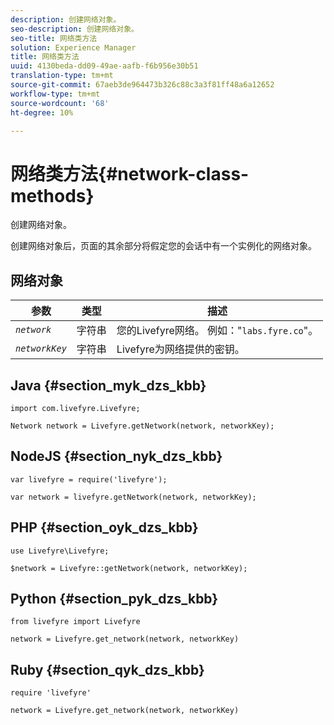 ```yaml
---
description: 创建网络对象。
seo-description: 创建网络对象。
seo-title: 网络类方法
solution: Experience Manager
title: 网络类方法
uuid: 4130beda-dd09-49ae-aafb-f6b956e30b51
translation-type: tm+mt
source-git-commit: 67aeb3de964473b326c88c3a3f81ff48a6a12652
workflow-type: tm+mt
source-wordcount: '68'
ht-degree: 10%

---
```



# 网络类方法{#network-class-methods}

创建网络对象。

创建网络对象后，页面的其余部分将假定您的会话中有一个实例化的网络对象。

## 网络对象

| 参数 | 类型 | 描述 |
|---|---|---|
| *`network`* | 字符串 | 您的Livefyre网络。 例如：&quot;`labs.fyre.co`&quot;。 |
| *`networkKey`* | 字符串 | Livefyre为网络提供的密钥。 |

## Java {#section_myk_dzs_kbb}

```
import com.livefyre.Livefyre; 
  
Network network = Livefyre.getNetwork(network, networkKey); 
```

## NodeJS {#section_nyk_dzs_kbb}

```
var livefyre = require('livefyre'); 
  
var network = livefyre.getNetwork(network, networkKey); 
```

## PHP {#section_oyk_dzs_kbb}

```
use Livefyre\Livefyre; 
  
$network = Livefyre::getNetwork(network, networkKey); 
```

## Python {#section_pyk_dzs_kbb}

```
from livefyre import Livefyre 
  
network = Livefyre.get_network(network, networkKey) 
```

## Ruby {#section_qyk_dzs_kbb}

```
require 'livefyre' 
  
network = Livefyre.get_network(network, networkKey) 
```

